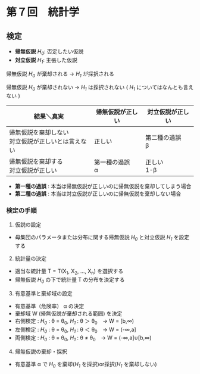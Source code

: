 # 第７回　統計学
## 検定
* __帰無仮説__ _H<sub>0</sub>_: 否定したい仮説
* __対立仮説__ _H<sub>1</sub>_: 主張した仮説

帰無仮説 _H<sub>0</sub>_ が棄却される → _H<sub>1</sub>_ が採択される

帰無仮説 _H<sub>0</sub>_ が棄却されない → _H<sub>1</sub>_ は採択されない ( _H<sub>1</sub>_ についてはなんとも言えない )

| 結果＼真実 | 帰無仮説が正しい | 対立仮説が正しい |
| --- | --- | --- |
| 帰無仮説を棄却しない<br>対立仮説が正しいとは言えない | 正しい | 第二種の過誤<br>β |
| 帰無仮説を棄却する<br>対立仮説が正しい | 第一種の過誤<br>α | 正しい<br>1-β |

* __第一種の過誤__ : 本当は帰無仮説が正しいのに帰無仮説を棄却してしまう場合
* __第二種の過誤__ : 本当は対立仮説が正しいのに帰無仮説を棄却しない場合

### 検定の手順
1. 仮説の設定
  * 母集団のパラメータまたは分布に関する帰無仮説 _H<sub>0</sub>_ と対立仮説 _H<sub>1</sub>_ を設定する
2. 統計量の決定
  * 適当な統計量 T = T(X<sub>1</sub>, X<sub>2</sub>, ..., X<sub>n</sub>) を選択する
  * 帰無仮説 _H<sub>0</sub>_ の下で統計量 T の分布を決定する
3. 有意基準と棄却域の設定
  * 有意基準（危険率） α の決定
  * 棄却域 W (帰無仮説が棄却される範囲) を決定
  * 右側検定 : _H<sub>0</sub>_ : θ = θ<sub>0</sub>, _H<sub>1</sub>_ : θ ＞ θ<sub>0</sub>　→ W = [b,∞)
  * 左側検定 : _H<sub>0</sub>_ : θ = θ<sub>0</sub>, _H<sub>1</sub>_ : θ ＜ θ<sub>0</sub>　→ W = (-∞,a]
  * 両側検定 : _H<sub>0</sub>_ : θ = θ<sub>0</sub>, _H<sub>1</sub>_ : θ ≠ θ<sub>0</sub>　→ W = (-∞,a]∪[b,∞)
4. 帰無仮説の棄却・採択
  * 有意基準 α で _H<sub>0</sub>_ を棄却(_H<sub>1</sub>_ を採択)or採択(_H<sub>1</sub>_ を棄却しない)
